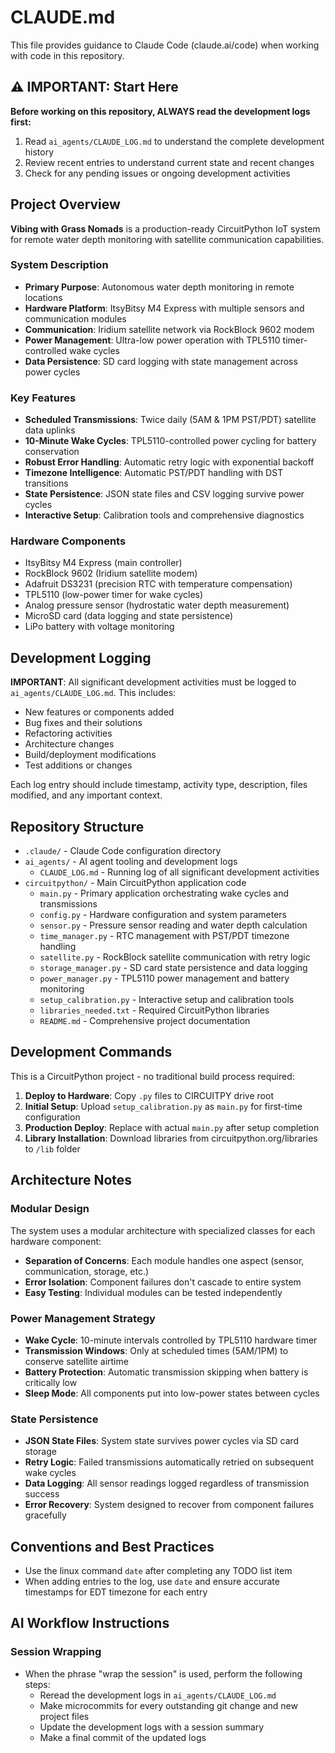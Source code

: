 # CLAUDE.md

This file provides guidance to Claude Code (claude.ai/code) when working with code in this repository.

## ⚠️ IMPORTANT: Start Here

**Before working on this repository, ALWAYS read the development logs first:**
1. Read `ai_agents/CLAUDE_LOG.md` to understand the complete development history
2. Review recent entries to understand current state and recent changes
3. Check for any pending issues or ongoing development activities

## Project Overview

**Vibing with Grass Nomads** is a production-ready CircuitPython IoT system for remote water depth monitoring with satellite communication capabilities.

### System Description
- **Primary Purpose**: Autonomous water depth monitoring in remote locations
- **Hardware Platform**: ItsyBitsy M4 Express with multiple sensors and communication modules
- **Communication**: Iridium satellite network via RockBlock 9602 modem
- **Power Management**: Ultra-low power operation with TPL5110 timer-controlled wake cycles
- **Data Persistence**: SD card logging with state management across power cycles

### Key Features
- **Scheduled Transmissions**: Twice daily (5AM & 1PM PST/PDT) satellite data uplinks
- **10-Minute Wake Cycles**: TPL5110-controlled power cycling for battery conservation  
- **Robust Error Handling**: Automatic retry logic with exponential backoff
- **Timezone Intelligence**: Automatic PST/PDT handling with DST transitions
- **State Persistence**: JSON state files and CSV logging survive power cycles
- **Interactive Setup**: Calibration tools and comprehensive diagnostics

### Hardware Components
- ItsyBitsy M4 Express (main controller)
- RockBlock 9602 (Iridium satellite modem)
- Adafruit DS3231 (precision RTC with temperature compensation)  
- TPL5110 (low-power timer for wake cycles)
- Analog pressure sensor (hydrostatic water depth measurement)
- MicroSD card (data logging and state persistence)
- LiPo battery with voltage monitoring

## Development Logging

**IMPORTANT**: All significant development activities must be logged to `ai_agents/CLAUDE_LOG.md`. This includes:
- New features or components added
- Bug fixes and their solutions
- Refactoring activities
- Architecture changes
- Build/deployment modifications
- Test additions or changes

Each log entry should include timestamp, activity type, description, files modified, and any important context.

## Repository Structure

- `.claude/` - Claude Code configuration directory
- `ai_agents/` - AI agent tooling and development logs
  - `CLAUDE_LOG.md` - Running log of all significant development activities
- `circuitpython/` - Main CircuitPython application code
  - `main.py` - Primary application orchestrating wake cycles and transmissions
  - `config.py` - Hardware configuration and system parameters
  - `sensor.py` - Pressure sensor reading and water depth calculation
  - `time_manager.py` - RTC management with PST/PDT timezone handling
  - `satellite.py` - RockBlock satellite communication with retry logic
  - `storage_manager.py` - SD card state persistence and data logging
  - `power_manager.py` - TPL5110 power management and battery monitoring
  - `setup_calibration.py` - Interactive setup and calibration tools
  - `libraries_needed.txt` - Required CircuitPython libraries
  - `README.md` - Comprehensive project documentation

## Development Commands

This is a CircuitPython project - no traditional build process required:

1. **Deploy to Hardware**: Copy `.py` files to CIRCUITPY drive root
2. **Initial Setup**: Upload `setup_calibration.py` as `main.py` for first-time configuration
3. **Production Deploy**: Replace with actual `main.py` after setup completion
4. **Library Installation**: Download libraries from circuitpython.org/libraries to `/lib` folder

## Architecture Notes

### Modular Design
The system uses a modular architecture with specialized classes for each hardware component:
- **Separation of Concerns**: Each module handles one aspect (sensor, communication, storage, etc.)
- **Error Isolation**: Component failures don't cascade to entire system
- **Easy Testing**: Individual modules can be tested independently

### Power Management Strategy
- **Wake Cycle**: 10-minute intervals controlled by TPL5110 hardware timer
- **Transmission Windows**: Only at scheduled times (5AM/1PM) to conserve satellite airtime
- **Battery Protection**: Automatic transmission skipping when battery is critically low
- **Sleep Mode**: All components put into low-power states between cycles

### State Persistence
- **JSON State Files**: System state survives power cycles via SD card storage
- **Retry Logic**: Failed transmissions automatically retried on subsequent wake cycles
- **Data Logging**: All sensor readings logged regardless of transmission success
- **Error Recovery**: System designed to recover from component failures gracefully

## Conventions and Best Practices

- Use the linux command `date` after completing any TODO list item
- When adding entries to the log, use `date` and ensure accurate timestamps for EDT timezone for each entry

## AI Workflow Instructions

### Session Wrapping
- When the phrase "wrap the session" is used, perform the following steps:
  - Reread the development logs in `ai_agents/CLAUDE_LOG.md`
  - Make microcommits for every outstanding git change and new project files
  - Update the development logs with a session summary
  - Make a final commit of the updated logs